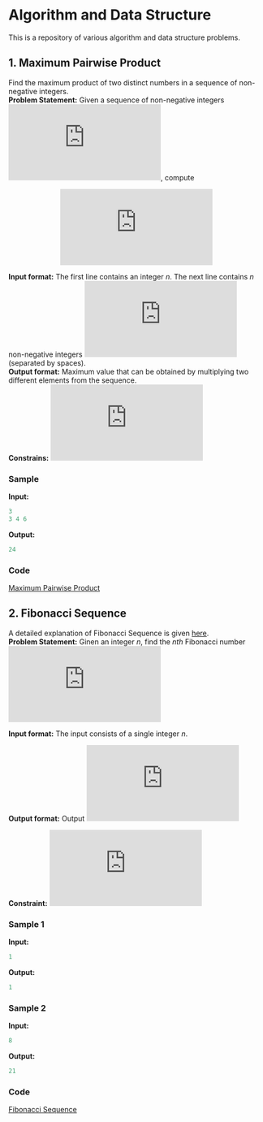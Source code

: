 # Algorithm and Data Structure 
This is a repository of various algorithm and data structure problems.
## 1. Maximum Pairwise Product
Find the maximum product of two distinct numbers in a sequence of non-negative integers. <br /> 
**Problem Statement:** Given a sequence of non-negative integers ![](https://latex.codecogs.com/gif.latex?a_1%2C%20%5Cdots%20%2C%20a_n), compute <p align="center">
  ![](https://latex.codecogs.com/gif.latex?%5Cmax%5Climits_%7B1%5Cleq%20i%5Cneq%20j%20%5Cleq%20n%7D%20a_i%20%5Ccdot%20a_j)
</p>

**Input format:** The first line contains an integer _n_. The next line contains _n_ non-negative integers ![](https://latex.codecogs.com/gif.latex?a_1%2C%20%5Cdots%20%2C%20a_n) (separated by spaces).<br />
**Output format:** Maximum value that can be obtained by multiplying two different elements from the sequence. <br />
**Constrains:** ![](https://latex.codecogs.com/gif.latex?2%20%5Cleq%20n%20%5Cleq%202%20%5Ccdot%2010%5E5%20%3B%200%20%5Cleq%20a_1%2C%20%5Cdots%20%2C%20a_n%20%5Cleq%202%20%5Ccdot%2010%5E5)
### Sample
**Input:**  <br /> 
```cpp
3
3 4 6
```
**Output:**  <br /> 
```cpp
24
```
### Code
[Maximum Pairwise Product](https://github.com/ygsingh/cpp_codes/blob/master/max_pairwise_product.cpp)

## 2. Fibonacci Sequence

A detailed explanation of Fibonacci Sequence is given [here](https://en.wikipedia.org/wiki/Fibonacci_number). </br>
**Problem Statement:** Ginen an integer _n_, find the _nth_ Fibonacci number ![](https://latex.codecogs.com/gif.latex?F_n) <br />

**Input format:** The input consists of a single integer _n_.

**Output format:** Output ![](https://latex.codecogs.com/gif.latex?F_n)

**Constraint:** ![](https://latex.codecogs.com/gif.latex?0%20%5Cleq%20n%20%5Cleq%2045)

### Sample 1
**Input:**  <br /> 
```cpp
1
```
**Output:**  <br /> 
```cpp
1
```
### Sample 2
**Input:**  <br /> 
```cpp
8
```
**Output:**  <br /> 
```cpp
21
```
### Code
[Fibonacci Sequence](https://github.com/ygsingh/cpp_codes/blob/master/fibonacci.cpp)
